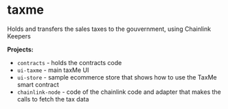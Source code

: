 # taxme

Holds and transfers the sales taxes to the gouvernment, using Chainlink Keepers

**Projects:**

* `contracts` - holds the contracts code
* `ui-taxme` - main taxMe UI
* `ui-store` - sample ecommerce store that shows how to use the TaxMe smart contract 
* `chainlink-node` - code of the chainlink code and adapter that makes the calls to fetch the tax data